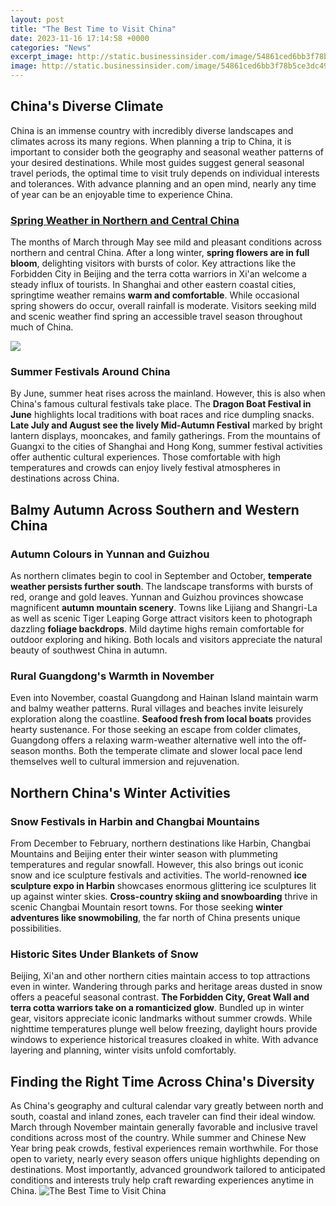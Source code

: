 ```yaml
---
layout: post
title: "The Best Time to Visit China"
date: 2023-11-16 17:14:58 +0000
categories: "News"
excerpt_image: http://static.businessinsider.com/image/54861ced6bb3f78b5ce3dc49/image.jpg
image: http://static.businessinsider.com/image/54861ced6bb3f78b5ce3dc49/image.jpg
---
```


## China's Diverse Climate 
China is an immense country with incredibly diverse landscapes and climates across its many regions. When planning a trip to China, it is important to consider both the geography and seasonal weather patterns of your desired destinations. While most guides suggest general seasonal travel periods, the optimal time to visit truly depends on individual interests and tolerances. With advance planning and an open mind, nearly any time of year can be an enjoyable time to experience China.
### [Spring Weather in Northern and Central China](https://travelokla.github.io/2023-12-27-visiter-le-luxembourg-sur-un-budget-serr-xe9/)
The months of March through May see mild and pleasant conditions across northern and central China. After a long winter, **spring flowers are in full bloom**, delighting visitors with bursts of color. Key attractions like the Forbidden City in Beijing and the terra cotta warriors in Xi'an welcome a steady influx of tourists. In Shanghai and other eastern coastal cities, springtime weather remains **warm and comfortable**. While occasional spring showers do occur, overall rainfall is moderate. Visitors seeking mild and scenic weather find spring an accessible travel season throughout much of China.

![](https://www.travelchinacheaper.com/wp-content/uploads/best-times-to-visit-555x833.jpg)
### **Summer Festivals Around China**   
By June, summer heat rises across the mainland. However, this is also when China's famous cultural festivals take place. The **Dragon Boat Festival in June** highlights local traditions with boat races and rice dumpling snacks. **Late July and August see the lively Mid-Autumn Festival** marked by bright lantern displays, mooncakes, and family gatherings. From the mountains of Guangxi to the cities of Shanghai and Hong Kong, summer festival activities offer authentic cultural experiences. Those comfortable with high temperatures and crowds can enjoy lively festival atmospheres in destinations across China.
## Balmy Autumn Across Southern and Western China 
### **Autumn Colours in Yunnan and Guizhou**
As northern climates begin to cool in September and October, **temperate weather persists further south**. The landscape transforms with bursts of red, orange and gold leaves. Yunnan and Guizhou provinces showcase magnificent **autumn mountain scenery**. Towns like Lijiang and Shangri-La as well as scenic Tiger Leaping Gorge attract visitors keen to photograph dazzling **foliage backdrops**. Mild daytime highs remain comfortable for outdoor exploring and hiking. Both locals and visitors appreciate the natural beauty of southwest China in autumn.
### **Rural Guangdong's Warmth in November**  
Even into November, coastal Guangdong and Hainan Island maintain warm and balmy weather patterns. Rural villages and beaches invite leisurely exploration along the coastline. **Seafood fresh from local boats** provides hearty sustenance. For those seeking an escape from colder climates, Guangdong offers a relaxing warm-weather alternative well into the off-season months. Both the temperate climate and slower local pace lend themselves well to cultural immersion and rejuvenation.
## Northern China's Winter Activities
### **Snow Festivals in Harbin and Changbai Mountains** 
From December to February, northern destinations like Harbin, Changbai Mountains and Beijing enter their winter season with plummeting temperatures and regular snowfall. However, this also brings out iconic snow and ice sculpture festivals and activities. The world-renowned **ice sculpture expo in Harbin** showcases enormous glittering ice sculptures lit up against winter skies. **Cross-country skiing and snowboarding** thrive in scenic Changbai Mountain resort towns. For those seeking **winter adventures like snowmobiling**, the far north of China presents unique possibilities.  
### **Historic Sites Under Blankets of Snow**
Beijing, Xi'an and other northern cities maintain access to top attractions even in winter. Wandering through parks and heritage areas dusted in snow offers a peaceful seasonal contrast. **The Forbidden City, Great Wall and terra cotta warriors take on a romanticized glow**. Bundled up in winter gear, visitors appreciate iconic landmarks without summer crowds. While nighttime temperatures plunge well below freezing, daylight hours provide windows to experience historical treasures cloaked in white. With advance layering and planning, winter visits unfold comfortably.
## Finding the Right Time Across China's Diversity
As China's geography and cultural calendar vary greatly between north and south, coastal and inland zones, each traveler can find their ideal window. March through November maintain generally favorable and inclusive travel conditions across most of the country. While summer and Chinese New Year bring peak crowds, festival experiences remain worthwhile. For those open to variety, nearly every season offers unique highlights depending on destinations. Most importantly, advanced groundwork tailored to anticipated conditions and interests truly help craft rewarding experiences anytime in China.
![The Best Time to Visit China](http://static.businessinsider.com/image/54861ced6bb3f78b5ce3dc49/image.jpg)